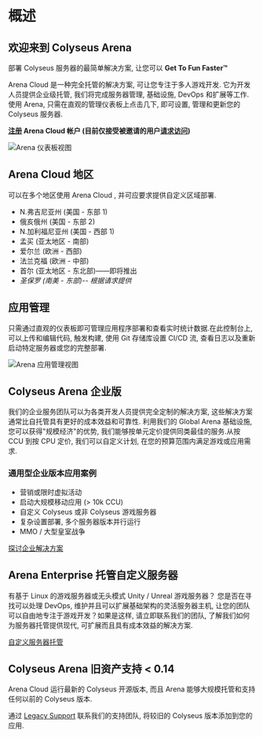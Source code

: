 # 概述

## 欢迎来到 Colyseus Arena
部署 Colyseus 服务器的最简单解决方案, 让您可以  **Get To Fun Faster™**

Arena Cloud 是一种完全托管的解决方案, 可让您专注于多人游戏开发. 它为开发人员提供企业级托管, 我们将完成服务器管理, 基础设施, DevOps 和扩展等工作.使用 Arena, 只需在直观的管理仪表板上点击几下, 即可设置, 管理和更新您的 Colyseus 服务器.

**[注册](https://https://console.colyseus.io/register) Arena Cloud 帐户 (目前仅接受被邀请的用户[请求访问](https://www.colyseus.io/arena))**

![Arena 仪表板视图](../../images/dashboard-view.jpg)

## Arena Cloud 地区
可以在多个地区使用 Arena Cloud , 并可应要求提供自定义区域部署.

- N.弗吉尼亚州 (美国 - 东部 1)
- 俄亥俄州 (美国 - 东部 2)
- N.加利福尼亚州 (美国 - 西部 1)
- 孟买 (亚太地区 - 南部)
- 爱尔兰 (欧洲 - 西部)
- 法兰克福 (欧洲 - 中部)
- 首尔 (亚太地区 - 东北部)——即将推出
- *圣保罗 (南美 - 东部)-- 根据请求提供*

## 应用管理
只需通过直观的仪表板即可管理应用程序部署和查看实时统计数据.在此控制台上, 可以上传和编辑代码, 触发构建, 使用 Git 存储库设置 CI/CD 流, 查看日志以及重新启动特定服务器或您的完整部署.

![Arena 应用管理视图](../../images/app-manage-view.jpg)


## Colyseus Arena 企业版
我们的企业服务团队可以为各类开发人员提供完全定制的解决方案, 这些解决方案通常比自托管具有更好的成本效益和可靠性. 利用我们的 Global Arena 基础设施, 您可以获得"规模经济"的优势, 我们能够按单元定价提供同类最佳的服务.从按 CCU 到按 CPU 定价, 我们可以自定义计划, 在您的预算范围内满足游戏或应用需求.

### 通用型企业版本应用案例
- 营销或限时虚拟活动
- 启动大规模移动应用 (> 10k CCU)
- 自定义 Colyseus 或非 Colyseus 游戏服务器
- 复杂设置部署, 多个服务器版本并行运行
- MMO / 大型皇室战争

[探讨企业解决方案](mailto:contact@lucidsight.com)

## Arena Enterprise 托管自定义服务器
有基于 Linux 的游戏服务器或无头模式 Unity / Unreal 游戏服务器？ 您是否在寻找可以处理 DevOps, 维护并且可以扩展基础架构的灵活服务器主机, 让您的团队可以自由地专注于游戏开发？如果是这样, 请立即联系我们的团队, 了解我们如何为服务器托管提供现代, 可扩展而且具有成本效益的解决方案.

[自定义服务器托管](mailto:support@lucidsight.com)

## Colyseus Arena 旧资产支持 < 0.14
Arena Cloud 运行最新的 Colyseus 开源版本, 而且 Arena 能够大规模托管和支持任何以前的 Colyseus 版本.

通过 [Legacy Support](mailto:support@lucidsight.com) 联系我们的支持团队, 将较旧的 Colyseus 版本添加到您的应用.
